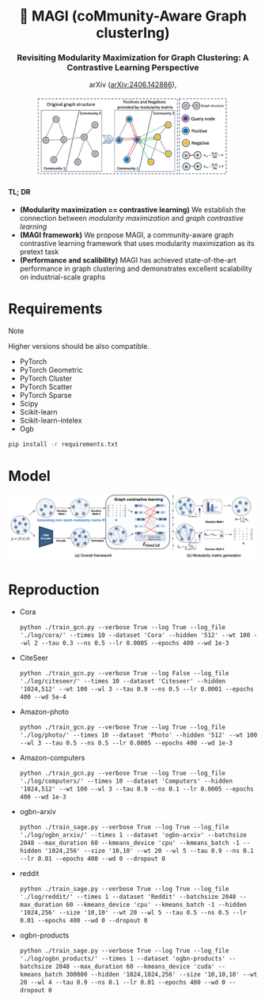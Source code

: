 <div align="center">
<h1> 🎩 MAGI (coMmunity-Aware Graph clusterIng)</h1>
<h3>Revisiting Modularity Maximization for Graph Clustering: A Contrastive Learning Perspective</h3>


arXiv ([arXiv:2406.142886](https://arxiv.org/abs/2406.142886)),

</div>

<div align="center">
  <img width="400" src="imgs/example.png"/>
</div>

#### TL; DR
* **(Modularity maximization == contrastive learning)** We establish the connection between *modularity maximization* and *graph contrastive learning*
* **(MAGI framework)** We propose MAGI, a community-aware graph contrastive learning framework that uses modularity maximization as its pretext task
* **(Performance and scalibility)** MAGI has achieved state-of-the-art performance in graph clustering and demonstrates excellent scalability on industrial-scale graphs




# Requirements
> [!NOTE]
> Higher versions should be also compatible.

* PyTorch
* PyTorch Geometric
* PyTorch Cluster
* PyTorch Scatter
* PyTorch Sparse
* Scipy
* Scikit-learn
* Scikit-learn-intelex
* Ogb

```bash
pip install -r requirements.txt
```

# Model
![framework](imgs/framework.png)

# Reproduction

* Cora
  ```
  python ./train_gcn.py --verbose True --log True --log_file './log/cora/' --times 10 --dataset 'Cora' --hidden '512' --wt 100 --wl 2 --tau 0.3 --ns 0.5 --lr 0.0005 --epochs 400 --wd 1e-3
  ```
* CiteSeer
  ```
  python ./train_gcn.py --verbose True --log False --log_file './log/citeseer/' --times 10 --dataset 'Citeseer' --hidden '1024,512' --wt 100 --wl 3 --tau 0.9 --ns 0.5 --lr 0.0001 --epochs 400 --wd 5e-4
  ```
* Amazon-photo
  ```
  python ./train_gcn.py --verbose True --log True --log_file './log/photo/' --times 10 --dataset 'Photo' --hidden '512' --wt 100 --wl 3 --tau 0.5 --ns 0.5 --lr 0.0005 --epochs 400 --wd 1e-3
  ```
* Amazon-computers
  ```
  python ./train_gcn.py --verbose True --log True --log_file './log/computers/' --times 10 --dataset 'Computers' --hidden '1024,512' --wt 100 --wl 3 --tau 0.9 --ns 0.1 --lr 0.0005 --epochs 400 --wd 1e-3
  ```
* ogbn-arxiv
  ```
  python ./train_sage.py --verbose True --log True --log_file './log/ogbn_arxiv/' --times 1 --dataset 'ogbn-arxiv' --batchsize 2048 --max_duration 60 --kmeans_device 'cpu' --kmeans_batch -1 --hidden '1024,256' --size '10,10' --wt 20 --wl 5 --tau 0.9 --ns 0.1 --lr 0.01 --epochs 400 --wd 0 --dropout 0
  ```
* reddit
  ```
  python ./train_sage.py --verbose True --log True --log_file './log/reddit/' --times 1 --dataset 'Reddit' --batchsize 2048 --max_duration 60 --kmeans_device 'cpu' --kmeans_batch -1 --hidden '1024,256' --size '10,10' --wt 20 --wl 5 --tau 0.5 --ns 0.5 --lr 0.01 --epochs 400 --wd 0 --dropout 0
  ```
* ogbn-products
  ```
  python ./train_sage.py --verbose True --log True --log_file './log/ogbn_products/' --times 1 --dataset 'ogbn-products' --batchsize 2048 --max_duration 60 --kmeans_device 'cuda' --kmeans_batch 300000 --hidden '1024,1024,256' --size '10,10,10' --wt 20 --wl 4 --tau 0.9 --ns 0.1 --lr 0.01 --epochs 400 --wd 0 --dropout 0
  ```



